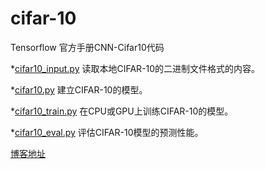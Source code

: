 # cifar-10
Tensorflow 官方手册CNN-Cifar10代码

*[cifar10_input.py](https://github.com/Mister5ive/cifar-10/blob/master/cifar10_input.py)	读取本地CIFAR-10的二进制文件格式的内容。

*[cifar10.py](https://github.com/Mister5ive/cifar-10/blob/master/cifar10.py)	建立CIFAR-10的模型。

*[cifar10_train.py](https://github.com/Mister5ive/cifar-10/blob/master/cifar10_train.py)	在CPU或GPU上训练CIFAR-10的模型。

*[cifar10_eval.py](https://github.com/Mister5ive/cifar-10/blob/master/cifar10_eval.py)	评估CIFAR-10模型的预测性能。


[博客地址](https://blog.csdn.net/hyqwmxsh/article/details/82556299）)
